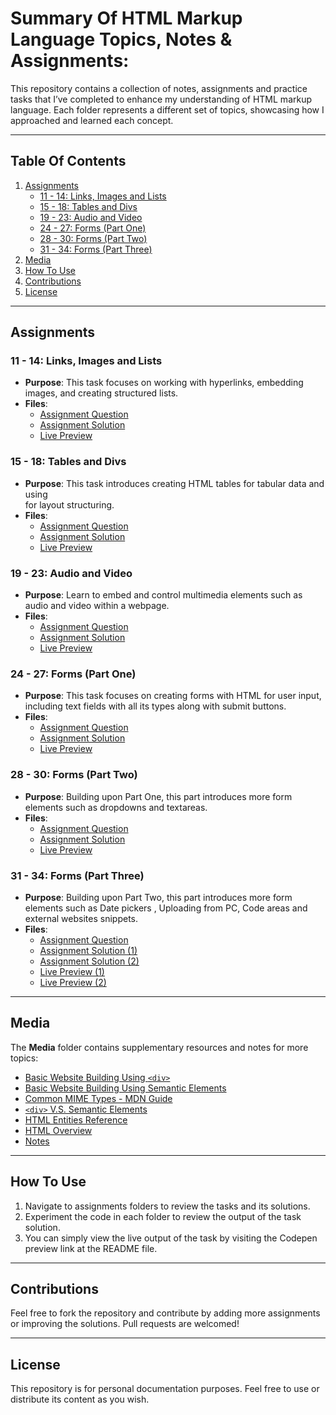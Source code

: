 # Summary Of HTML Markup Language Topics, Notes & Assignments:

This repository contains a collection of notes, assignments and practice tasks that I’ve completed to enhance my understanding of HTML markup language. Each folder represents a different set of topics, showcasing how I approached and learned each concept.

---

## Table Of Contents

1. [Assignments](#assignments)
   - [11 - 14: Links, Images and Lists](#11---14-links-images-and-lists)
   - [15 - 18: Tables and Divs](#15---18-tables-and-divs)
   - [19 - 23: Audio and Video](#19---23-audio-and-video)
   - [24 - 27: Forms (Part One)](#24---27-forms-part-one)
   - [28 - 30: Forms (Part Two)](#28---30-forms-part-two)
   - [31 - 34: Forms (Part Three)](#31---34-forms-part-three)
2. [Media](#media)
3. [How To Use](#how-to-use)
4. [Contributions](#contributions)
5. [License](#license)

---

## Assignments

### 11 - 14: Links, Images and Lists
- **Purpose**: This task focuses on working with hyperlinks, embedding images, and creating structured lists.
- **Files**:
  - [Assignment Question](Assignments/11%20-%2014%20(Link%2C%20Image%20&%20List)/Question.PNG)
  - [Assignment Solution](Assignments/11%20-%2014%20(Link%2C%20Image%20&%20List)/index.html)
  - [Live Preview](https://codepen.io/Ahmed-Abdelhameed/full/XJWKZgK)

### 15 - 18: Tables and Divs
- **Purpose**: This task introduces creating HTML tables for tabular data and using <div> for layout structuring.
- **Files**:
  - [Assignment Question](Assignments/15%20-%2018%20(Table%20&%20Div)/Question.PNG)
  - [Assignment Solution](Assignments/15%20-%2018%20(Table%20&%20Div)/index.html)
  - [Live Preview](https://codepen.io/Ahmed-Abdelhameed/full/vEYKdQz)

### 19 - 23: Audio and Video
- **Purpose**: Learn to embed and control multimedia elements such as audio and video within a webpage.
- **Files**:
  - [Assignment Question](Assignments/19%20-%2023%20(Audio%20&%20Video)/Questions.jpg)
  - [Assignment Solution](Assignments/19%20-%2023%20(Audio%20&%20Video)/index.html)
  - [Live Preview](https://codepen.io/Ahmed-Abdelhameed/full/vEYKdvz)

### 24 - 27: Forms (Part One)
- **Purpose**: This task focuses on creating forms with HTML for user input, including text fields with all its types along with submit buttons.
- **Files**:
  - [Assignment Question](Assignments/24%20-%2027%20(Form%20part%20one)/Question.PNG)
  - [Assignment Solution](Assignments/24%20-%2027%20(Form%20part%20one)/index.html)
  - [Live Preview](https://codepen.io/Ahmed-Abdelhameed/full/raNLJPj)

### 28 - 30: Forms (Part Two)
- **Purpose**: Building upon Part One, this part introduces more form elements such as dropdowns and textareas.
- **Files**:
  - [Assignment Question](Assignments/28%20-%2030%20(Form%20part%20two)/Questions.jpg)
  - [Assignment Solution](Assignments/28%20-%2030%20(Form%20part%20two)/index.html)
  - [Live Preview](https://codepen.io/Ahmed-Abdelhameed/full/qEBNxgp)

### 31 - 34: Forms (Part Three)
- **Purpose**:  Building upon Part Two, this part introduces more form elements such as Date pickers , Uploading from PC, Code areas and external websites snippets.
- **Files**:
  - [Assignment Question](Assignments/31%20-%2034%20(Form%20part%20three)/Questions.jpg)
  - [Assignment Solution (1)](Assignments/31%20-%2034%20(Form%20part%20three)/index%20(1).html)
  - [Assignment Solution (2)](Assignments/31%20-%2034%20(Form%20part%20three)/index%20(2).html)
  - [Live Preview (1)](https://codepen.io/Ahmed-Abdelhameed/full/GgRqQez)
  - [Live Preview (2)](https://codepen.io/Ahmed-Abdelhameed/full/qEBNxwx)

---

## Media

The **Media** folder contains supplementary resources and notes for more topics:
- [Basic Website Building Using `<div>`](Media/Basic%20Website%20Building%20Using%20Div.html)
- [Basic Website Building Using Semantic Elements](Media/Basic%20Website%20Building%20Using%20Semantic%20Elements.html)
- [Common MIME Types - MDN Guide](Media/Common%20MIME%20Types%20-%20HTTP%20-%20MDN.pdf)
- [`<div>` V.S. Semantic Elements](Media/Div%20VS%20Semantic%20Elements.png)
- [HTML Entities Reference](Media/HTML%20Entities.pdf)
- [HTML Overview](Media/HTML.txt)
- [Notes](Media/Notes.txt)

---

## How To Use

1. Navigate to assignments folders to review the tasks and its solutions.
2. Experiment the code in each folder to review the output of the task solution.
3. You can simply view the live output of the task by visiting the Codepen preview link at the README file.

---

## Contributions

Feel free to fork the repository and contribute by adding more assignments or improving the solutions. Pull requests are welcomed!

---

## License

This repository is for personal documentation purposes. Feel free to use or distribute its content as you wish.
